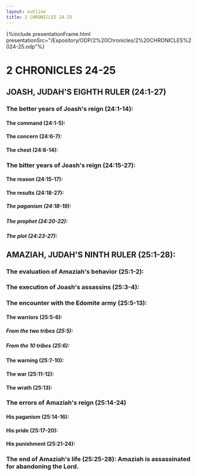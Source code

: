 ```yaml
---
layout: outline
title: 2 CHRONICLES 24-25
---
```

{%include presentationFrame.html presentationSrc="/Expository/ODP/2%20Chronicles/2%20CHRONICLES%2024-25.odp"%}

# 2 CHRONICLES 24-25 
## JOASH, JUDAH\'S EIGHTH RULER (24:1-27) 
###  The better years of Joash\'s reign (24:1-14): 
####  The command (24:1-5): 
####  The concern (24:6-7): 
####  The chest (24:8-14): 
###  The bitter years of Joash\'s reign (24:15-27): 
####  The reason (24:15-17): 
####  The results (24:18-27): 
#####  The paganism (24:18-19): 
#####  The prophet (24:20-22): 
#####  The plot (24:23-27): 
## AMAZIAH, JUDAH\'S NINTH RULER (25:1-28): 
###  The evaluation of Amaziah\'s behavior (25:1-2): 
###  The execution of Joash\'s assassins (25:3-4): 
###  The encounter with the Edomite army (25:5-13): 
####  The warriors (25:5-6): 
#####  From the two tribes (25:5): 
#####  From the 10 tribes (25:6): 
####  The warning (25:7-10): 
####  The war (25:11-12): 
####  The wrath (25:13): 
###  The errors of Amaziah\'s reign (25:14-24) 
####  His paganism (25:14-16): 
####  His pride (25:17-20): 
####  His punishment (25:21-24): 
###  The end of Amaziah\'s life (25:25-28): Amaziah is assassinated for abandoning the Lord. 
